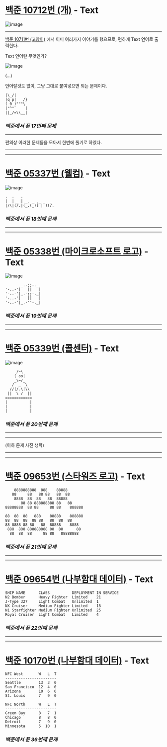 # [백준 10712번 (개)](https://www.acmicpc.net/problem/10172) - Text

![image](https://user-images.githubusercontent.com/104616990/172817078-79bafb6c-ff20-425a-b636-f59d423b7453.png)

---

[백준 10711번 (고양이)](https://github.com/II-eugene-II/baekjoon/blob/main/Trivial/%EB%B0%B1%EC%A4%80%2010171%EB%B2%88.md) 에서 이미 여러가지 이야기를 했으므로, 편하게 Text 언어로 출력한다.

Text 언어란 무엇인가?

![image](https://user-images.githubusercontent.com/104616990/172816672-9679f151-37c6-4fe6-a78c-837b698f8136.png)

(...)

언어랄것도 없이, 그냥 그대로 붙여넣으면 되는 문제이다.

```
|\_/|
|q p|   /}
( 0 )"""\
|"^"`    |
||_/=\\__|
```

### *백준에서 푼 17번째 문제*

---

편의상 이러한 문제들을 모아서 한번에 풀기로 하였다.

---
---

# [백준 05337번 (웰컴)](https://www.acmicpc.net/problem/05337) - Text

![image](https://user-images.githubusercontent.com/104616990/172817564-05797068-0094-47a3-9bfe-7ba50f979063.png)

```
.  .   .
|  | _ | _. _ ._ _  _
|/\|(/.|(_.(_)[ | )(/.
```

### *백준에서 푼 18번째 문제*

---
---

# [백준 05338번 (마이크로소프트 로고)](https://www.acmicpc.net/problem/05338) - Text

![image](https://user-images.githubusercontent.com/104616990/172818333-c7f041df-8191-4c37-b645-296abdacf5e4.png)


```
       _.-;;-._
'-..-'|   ||   |
'-..-'|_.-;;-._|
'-..-'|   ||   |
'-..-'|_.-''-._|
```

### *백준에서 푼 19번째 문제*

---
---

# [백준 05339번 (콜센터)](https://www.acmicpc.net/problem/05339) - Text

![image](https://user-images.githubusercontent.com/104616990/172818600-8b5fdc01-877f-4e08-a53d-2f6d8316d18c.png)

```
     /~\
    ( oo|
    _\=/_
   /  _  \
  //|/.\|\\
 ||  \ /  ||
============
|          |
|          |
|          |
```

### *백준에서 푼 20번째 문제*

---
---

(이하 문제 사진 생략)

---
---

# [백준 09653번 (스타워즈 로고)](https://www.acmicpc.net/problem/09653) - Text

```
    8888888888  888    88888
   88     88   88 88   88  88
    8888  88  88   88  88888
       88 88 888888888 88   88
88888888  88 88     88 88    888888

88  88  88   888    88888    888888
88  88  88  88 88   88  88  88
88 8888 88 88   88  88888    8888
 888  888 888888888 88  88      88
  88  88  88     88 88   88888888
```

### *백준에서 푼 21번째 문제*


---
---

# [백준 09654번 (나부함대 데이터)](https://www.acmicpc.net/problem/09654) - Text

```
SHIP NAME      CLASS          DEPLOYMENT IN SERVICE
N2 Bomber      Heavy Fighter  Limited    21        
J-Type 327     Light Combat   Unlimited  1         
NX Cruiser     Medium Fighter Limited    18        
N1 Starfighter Medium Fighter Unlimited  25        
Royal Cruiser  Light Combat   Limited    4
```

### *백준에서 푼 22번째 문제*

---
---

# [백준 10170번 (나부함대 데이터)](https://www.acmicpc.net/problem/10170) - Text

```
NFC West       W   L  T
-----------------------
Seattle        13  3  0
San Francisco  12  4  0
Arizona        10  6  0
St. Louis      7   9  0

NFC North      W   L  T
-----------------------
Green Bay      8   7  1
Chicago        8   8  0
Detroit        7   9  0
Minnesota      5  10  1
```

### *백준에서 푼 36번째 문제*
